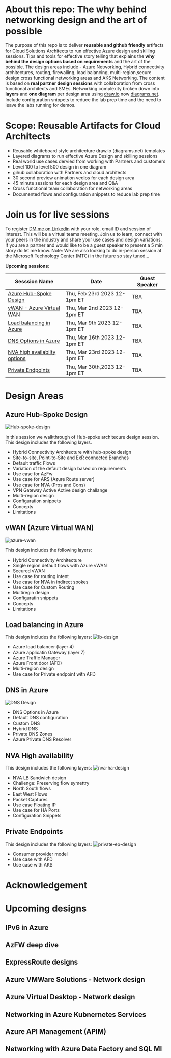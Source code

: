 # About this repo: The why behind networking design and the art of possible

The purpose of this repo is to deliver **reusable and github friendly** artifacts for Cloud Solutions Architects to run effective Azure design and skilling sessions. Tips and tools for effective story telling that explains the **why behind the design options based on requirements** and the art of the possible.  The design areas include - Azure Networking, Hybrid connectivity architectures, routing, firewalling, load balancing, multi-region,secure design cross functional networking areas and AKS Networking. The content is based on **real partner design sessions** with collaboration from cross functional architects and SMEs.  Networking complexity broken down into **layers** and **one diagram** per design area using [draw.io](https://app.diagrams.net/) now [diagrams.net](https://www.diagrams.net/). Include configuration snippets to reduce the lab prep time and the need to leave the labs running for demos.


# Scope: Reusable Artifacts for Cloud Architects

- Reusable whiteboard style architecture draw.io (diagrams.net) templates
- Layered diagrams to run effective Azure Design and skilling sessions 
- Real world use cases dervied from working with Partners and customers
- Level 100 to level 500 design in one diagram
- gihub collaboration with Partners and cloud architects
- 30 second preview animation vedios for each design area
- 45 minute sessions for each design area and Q&A
- Cross functional team collaboration for networking areas
- Documented flows and configuration snippets to reduce lab prep time

# Join us for live sessions

To register [DM me on Linkedin](https://www.linkedin.com/in/nehalineogi) with your role, email ID and session of interest. This will be a virtual teams meeting. Join us to learn, connect with your peers in the industry and share your use cases and design variations.  If you are a partner and would like to be a guest speaker to present a 5 min story do let me know.  Note: We are also looking to do in-person session at the Microsoft Technology Center (MTC) in the future so stay tuned...


**Upcoming sessions:**

| Sesssion Name                                         | Date                        | Guest Speaker
|-------------------------------------------------------|-----------------------------|---------------------|
| [Azure Hub-Spoke Design](#azure-hub-spoke-design)     | Thu, Feb 23rd 2023 12-1pm ET|         TBA         |
| [ vWAN - Azure Virtual WAN](#vwan-azure-virtual-wan)  | Thu, Mar 2nd 2023 12-1pm ET |         TBA         |
| [Load balancing in Azure](#load-balancing-in-azure)   | Thu, Mar 9th 2023 12-1pm ET |         TBA         |
| [DNS Options in Azure](#dns-in-azure)                 | Thu, Mar 16th 2023 12-1pm ET|         TBA         |
| [NVA high availabilty options](#nva-high-availability)| Thu, Mar 23rd 2023 12-1pm ET|         TBA         |
| [Private Endpoints](#private-endpoints)               | Thu, Mar 30th,2023 12-1pm ET|         TBA         |




# Design Areas
## Azure Hub-Spoke Design

![Hub-spoke-design](design-gifs/hub-spoke-design.GIF)

In this session we walkthrough of Hub-spoke architecure design session. This design includes the following layers.

- Hybrid Connectivity Architecture with hub-spoke design
- Site-to-site, Point-to-Site and ExR connected Branches
- Default traffic Flows
- Variation of the default design based on requirements
- Use case for AzFw  
- Use case for ARS (Azure Route server)
- Use case for NVA (Pros and Cons)
- VPN Gateway Active Active design challange
- Multi-region design
- Configuration snippets
- Concepts
- Limitations

## vWAN (Azure Virtual WAN)
![azure-vwan](design-gifs/vwan-design.GIF)

This design includes the following layers:
 - Hybrid Connectivity Architecture
 - Single region default flows with Azure vWAN
 - Secured vWAN
 - Use case for routing intent
 - Use case for NVA in indirect spokes
 - Use case for Custom Routing
 - Multiregin design
 - Configuratin snippets
 - Concepts
 - Limitations


## Load balancing in Azure
This design includes the following layers:
![lb-design](design-gifs/lb-design.GIF)
 - Azure load balancer (layer 4)
 - Azure applicatin Gateway (layer 7)
 - Azure Traffic Manager
 - Azure Front door (AFD)
 - Multi-region design
 - Use case for Private endpoint with AFD

## DNS in Azure
![DNS Design](design-gifs/dns-design.GIF)

- DNS Options in Azure
- Default DNS configuration 
- Custom DNS
- Hybrid DNS
- Private DNS Zones
- Azure Private DNS Resolver

## NVA High availability
This design includes the following layers:
![nva-ha-design](design-gifs/nva-ha-design.GIF)
- NVA LB Sandwich design
- Challenge: Preserving flow symettry
- North South flows
- East West Flows
- Packet Captures
- Use case Floating IP
- Use case for HA Ports
- Configuration Snippets

## Private Endpoints
This design includes the following layers:
![private-ep-design](design-gifs/private-ep-design.GIF)
- Consumer provider model
- Use case with AFD
- Use case with AKS

# Acknowledgement
# Upcoming designs
## IPv6 in Azure
## AzFW deep dive
## ExpressRoute designs
## Azure VMWare Solutions - Network design
## Azure Virtual Desktop - Network design
## Networking in Azure Kubnernetes Services
## Azure API Management (APIM)
## Networking with Azure Data Factory and SQL MI

